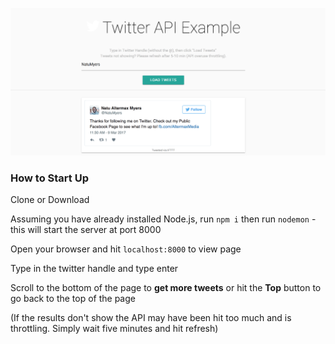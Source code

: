 
![screenshot too](./screenshot2.png "Bottom Screenshot of ng-twitter App")


### How to Start Up

Clone or Download

Assuming you have already installed Node.js, run ``npm i`` then run ``nodemon`` - this will start the server at port 8000

Open your browser and hit ``localhost:8000`` to view page

Type in the twitter handle and type enter

Scroll to the bottom of the page to **get more tweets** or hit the **Top** button to go back to the top of the page

(If the results don't show the API may have been hit too much and is throttling. Simply wait five minutes and hit refresh)
